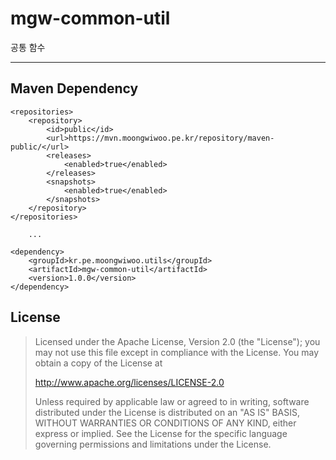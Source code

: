 # mgw-common-util

공통 함수

-----

## Maven Dependency
```
<repositories>
    <repository>
        <id>public</id>
        <url>https://mvn.moongwiwoo.pe.kr/repository/maven-public/</url>
        <releases>
            <enabled>true</enabled>
        </releases>
        <snapshots>
            <enabled>true</enabled>
        </snapshots>
    </repository>
</repositories>

    ...

<dependency>
    <groupId>kr.pe.moongwiwoo.utils</groupId>
    <artifactId>mgw-common-util</artifactId>
    <version>1.0.0</version>
</dependency>

```

## License
> Licensed under the Apache License, Version 2.0 (the "License");
> you may not use this file except in compliance with the License.
> You may obtain a copy of the License at
>
> http://www.apache.org/licenses/LICENSE-2.0
>
> Unless required by applicable law or agreed to in writing, software
> distributed under the License is distributed on an "AS IS" BASIS,
> WITHOUT WARRANTIES OR CONDITIONS OF ANY KIND, either express or implied.
> See the License for the specific language governing permissions and
> limitations under the License.
